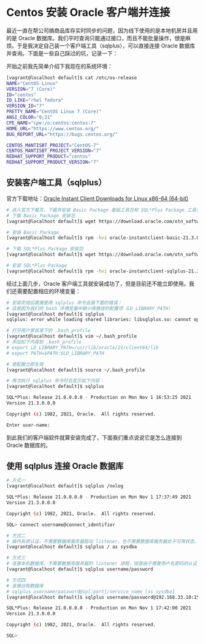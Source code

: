 # Centos 安装 Oracle 客户端并连接

最近一直在帮公司搞商品库存实时同步的问题，因为线下使用的是本地机房并且用的是 Oracle 数据库。我们平时查询只能通过接口，而且不能批量操作，很是麻烦。于是我决定自己装一个客户端工具（sqlplus），可以直接连接 Oracle 数据库并查询。下面是一些自己踩过的坑，记录一下：

开始之前我先简单介绍下我现在的系统环境：

```bash
[vagrant@localhost default]$ cat /etc/os-release
NAME="CentOS Linux"
VERSION="7 (Core)"
ID="centos"
ID_LIKE="rhel fedora"
VERSION_ID="7"
PRETTY_NAME="CentOS Linux 7 (Core)"
ANSI_COLOR="0;31"
CPE_NAME="cpe:/o:centos:centos:7"
HOME_URL="https://www.centos.org/"
BUG_REPORT_URL="https://bugs.centos.org/"

CENTOS_MANTISBT_PROJECT="CentOS-7"
CENTOS_MANTISBT_PROJECT_VERSION="7"
REDHAT_SUPPORT_PRODUCT="centos"
REDHAT_SUPPORT_PRODUCT_VERSION="7"
```

## 安装客户端工具（sqlplus）

官方下载地址：[Oracle Instant Client Downloads for Linux x86-64 (64-bit)](https://www.oracle.com/database/technologies/instant-client/linux-x86-64-downloads.html)

```bash
# 进入官方下载页，下载并安装 Basic Package 基础工具包和 SQL*Plus Package 工具包
# 下载 Basic Package 安装包
[vagrant@localhost default]$ wget https://download.oracle.com/otn_software/linux/instantclient/213000/oracle-instantclient-basic-21.3.0.0.0-1.el8.x86_64.rpm

# 安装 Basic Package
[vagrant@localhost default]$ rpm -hvi oracle-instantclient-basic-21.3.0.0.0-1.el8.x86_64.rpm

# 下载 SQL*Plus Package 安装包
[vagrant@localhost default]$ wget https://download.oracle.com/otn_software/linux/instantclient/213000/oracle-instantclient-sqlplus-21.3.0.0.0-1.el8.x86_64.rpm

# 安装 SQL*Plus Package
[vagrant@localhost default]$ rpm -hvi oracle-instantclient-sqlplus-21.3.0.0.0-1.el8.x86_64.rpm
```

经过上面几步，Oracle 客户端工具就安装成功了，但是目前还不能立即使用。我们还需要配置相应的环境变量：

```bash
# 安装完成后直接使用 sqlplus 命令会报下面的错误：
# 这是因为我们的 bash 环境变量中缺少库路径的配置项（LD_LIBRARY_PATH）
[vagrant@localhost default]$ sqlplus
sqlplus: error while loading shared libraries: libsqlplus.so: cannot open shared object file: No such file or directory

# 打开用户家目录下的 .bash_profile
[vagrant@localhost default]$ vim ~/.bash_profile
# 添加如下内容到 .bash_profile
# export LD_LIBRARY_PATH=/usr/lib/oracle/21/client64/lib
# export PATH=$PATH:$LD_LIBRARY_PATH

# 使配置立即生效
[vagrant@localhost default]$ source ~/.bash_profile

# 再次执行 sqlplus 命令时会显示如下内容：
[vagrant@localhost default]$ sqlplus

SQL*Plus: Release 21.0.0.0.0 - Production on Mon Nov 1 16:53:25 2021
Version 21.3.0.0.0

Copyright (c) 1982, 2021, Oracle.  All rights reserved.

Enter user-name: 
```

到此我们的客户端软件就算安装完成了，下面我们重点说说它是怎么连接到 Oracle 数据库的。

## 使用 sqlplus 连接 Oracle 数据库

```bash
# 方式一
[vagrant@localhost default]$ sqlplus /nolog

SQL*Plus: Release 21.0.0.0.0 - Production on Mon Nov 1 17:37:49 2021
Version 21.3.0.0.0

Copyright (c) 1982, 2021, Oracle.  All rights reserved.

SQL> connect username@connect_identifier

# 方式二
# 操作系统认证，不需要数据库服务器启动 listener，也不需要数据库服务器处于可用状态。比如我们想要启动数据库就可以用这种方式进入 sqlplus，然后通过 startup 命令来启动。
[vagrant@localhost default]$ sqlplus / as sysdba

# 方式三
# 连接本机数据库，不需要数据库服务器的 listener 进程，但是由于需要用户名密码的认证，因此需要数据库服务器需处于可用状态才行。
[vagrant@localhost default]$ sqlplus username/password

# 方式四
# 连接远程数据库
# sqlplus username/password@ip[:port]/service_name [as sysdba]
[vagrant@localhost default]$ sqlplus username/password@192.168.33.10:1521/service_name

SQL*Plus: Release 21.0.0.0.0 - Production on Mon Nov 1 17:42:00 2021
Version 21.3.0.0.0

Copyright (c) 1982, 2021, Oracle.  All rights reserved.

SQL> 
```